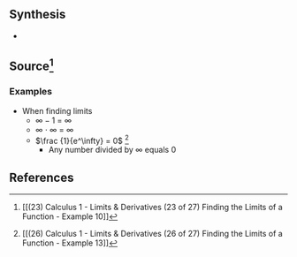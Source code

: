 ## Synthesis
- 
## Source[^1]
### Examples 
- When finding limits
	- $\infty - 1$ = $\infty$
	- $\infty$ $\cdot$ $\infty$ = $\infty$
	- $\frac {1}{e^\infty} = 0$ [^2]
		- Any number divided by $\infty$ equals 0
## References
[^1]: [[(23) Calculus 1 - Limits & Derivatives (23 of 27) Finding the Limits of a Function - Example 10]]
[^2]: [[(26) Calculus 1 - Limits & Derivatives (26 of 27) Finding the Limits of a Function - Example 13]]